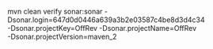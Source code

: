 mvn clean verify sonar:sonar -Dsonar.login=647d0d0446a639a3b2e03587c4be8d3d4c34 \
-Dsonar.projectKey=OffRev -Dsonar.projectName=OffRev \
-Dsonar.projectVersion=maven_2